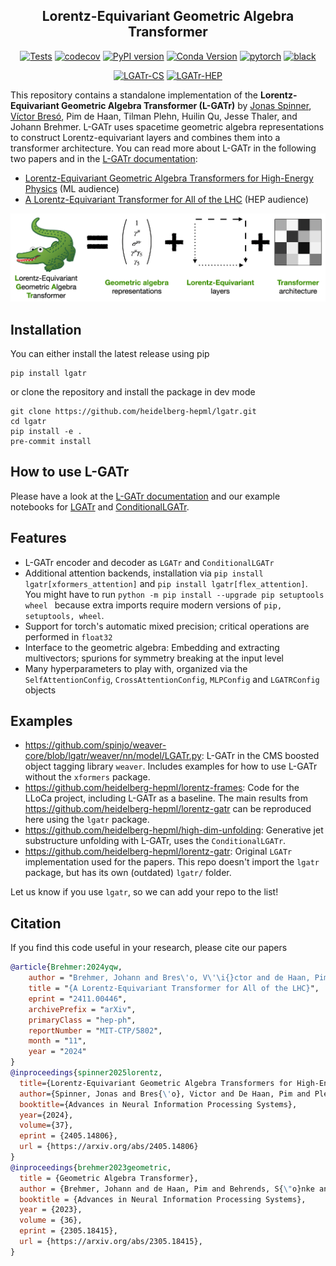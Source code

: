 <div align="center">

## Lorentz-Equivariant Geometric Algebra Transformer

[![Tests](https://github.com/heidelberg-hepml/lgatr/actions/workflows/tests.yaml/badge.svg)](https://github.com/heidelberg-hepml/lgatr/actions/workflows/tests.yaml)
[![codecov](https://codecov.io/gh/heidelberg-hepml/lgatr/branch/main/graph/badge.svg)](https://codecov.io/gh/heidelberg-hepml/lgatr)
[![PyPI version](https://img.shields.io/pypi/v/lgatr.svg)](https://pypi.org/project/lgatr)
[![Conda Version](https://img.shields.io/conda/vn/conda-forge/lgatr.svg)](https://anaconda.org/conda-forge/lgatr)
[![pytorch](https://img.shields.io/badge/PyTorch_2.0+-ee4c2c?logo=pytorch&logoColor=white)](https://pytorch.org/get-started/locally/)
[![black](https://img.shields.io/badge/Code%20Style-Black-black.svg?labelColor=gray)](https://black.readthedocs.io/en/stable/)

[![LGATr-CS](http://img.shields.io/badge/paper-arxiv.2405.14806-B31B1B.svg)](https://arxiv.org/abs/2405.14806)
[![LGATr-HEP](http://img.shields.io/badge/paper-arxiv.2411.00446-B31B1B.svg)](https://arxiv.org/abs/2411.00446)

</div>

This repository contains a standalone implementation of the **Lorentz-Equivariant Geometric Algebra Transformer (L-GATr)** by [Jonas Spinner](mailto:j.spinner@thphys.uni-heidelberg.de), [Víctor Bresó](mailto:breso@thphys.uni-heidelberg.de), Pim de Haan, Tilman Plehn, Huilin Qu, Jesse Thaler, and Johann Brehmer. L-GATr uses spacetime geometric algebra representations to construct Lorentz-equivariant layers and combines them into a transformer architecture.
You can read more about L-GATr in the following two papers and in the [L-GATr documentation](https://heidelberg-hepml.github.io/lgatr/):
- [Lorentz-Equivariant Geometric Algebra Transformers for High-Energy Physics](https://arxiv.org/abs/2405.14806) (ML audience)
- [A Lorentz-Equivariant Transformer for All of the LHC](https://arxiv.org/abs/2411.00446) (HEP audience)

![](img/gatr.png)

## Installation

You can either install the latest release using pip
```
pip install lgatr
```
or clone the repository and install the package in dev mode
```
git clone https://github.com/heidelberg-hepml/lgatr.git
cd lgatr
pip install -e .
pre-commit install
```

## How to use L-GATr

Please have a look at the [L-GATr documentation](https://heidelberg-hepml.github.io/lgatr/) and our example notebooks for [LGATr](examples/demo_lgatr.ipynb) and [ConditionalLGATr](examples/demo_conditional_lgatr).

## Features

- L-GATr encoder and decoder as `LGATr` and `ConditionalLGATr`
- Additional attention backends, installation via `pip install lgatr[xformers_attention]` and `pip install lgatr[flex_attention]`. You might have to run `python -m pip install --upgrade pip setuptools wheel
` because extra imports require modern versions of `pip, setuptools, wheel`.
- Support for torch's automatic mixed precision; critical operations are performed in `float32`
- Interface to the geometric algebra: Embedding and extracting multivectors; spurions for symmetry breaking at the input level
- Many hyperparameters to play with, organized via the `SelfAttentionConfig`, `CrossAttentionConfig`, `MLPConfig` and `LGATRConfig` objects

## Examples

- https://github.com/spinjo/weaver-core/blob/lgatr/weaver/nn/model/LGATr.py: L-GATr in the CMS boosted object tagging library `weaver`. Includes examples for how to use L-GATr without the `xformers` package.
- https://github.com/heidelberg-hepml/lorentz-frames: Code for the LLoCa project, including L-GATr as a baseline. The main results from https://github.com/heidelberg-hepml/lorentz-gatr can be reproduced here using the `lgatr` package.
- https://github.com/heidelberg-hepml/high-dim-unfolding: Generative jet substructure unfolding with L-GATr, uses the `ConditionalLGATr`.
- https://github.com/heidelberg-hepml/lorentz-gatr: Original `LGATr` implementation used for the papers. This repo doesn't import the `lgatr` package, but has its own (outdated) `lgatr/` folder.

Let us know if you use `lgatr`, so we can add your repo to the list!

## Citation

If you find this code useful in your research, please cite our papers

```bibtex
@article{Brehmer:2024yqw,
    author = "Brehmer, Johann and Bres\'o, V\'\i{}ctor and de Haan, Pim and Plehn, Tilman and Qu, Huilin and Spinner, Jonas and Thaler, Jesse",
    title = "{A Lorentz-Equivariant Transformer for All of the LHC}",
    eprint = "2411.00446",
    archivePrefix = "arXiv",
    primaryClass = "hep-ph",
    reportNumber = "MIT-CTP/5802",
    month = "11",
    year = "2024"
}
@inproceedings{spinner2025lorentz,
  title={Lorentz-Equivariant Geometric Algebra Transformers for High-Energy Physics},
  author={Spinner, Jonas and Bres{\'o}, Victor and De Haan, Pim and Plehn, Tilman and Thaler, Jesse and Brehmer, Johann},
  booktitle={Advances in Neural Information Processing Systems},
  year={2024},
  volume={37},
  eprint = {2405.14806},
  url = {https://arxiv.org/abs/2405.14806}
}
@inproceedings{brehmer2023geometric,
  title = {Geometric Algebra Transformer},
  author = {Brehmer, Johann and de Haan, Pim and Behrends, S{\"o}nke and Cohen, Taco},
  booktitle = {Advances in Neural Information Processing Systems},
  year = {2023},
  volume = {36},
  eprint = {2305.18415},
  url = {https://arxiv.org/abs/2305.18415},
}
```
